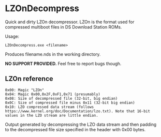 # LZOnDecompress

Quick and dirty LZOn decompressor. LZOn is the format used for compressed multiboot files in DS Download Station ROMs.

Usage:

```
LZOnDecompress.exe <filename>
```

Produces filename.nds in the working directory.

**NO SUPPORT PROVIDED.** Feel free to report bugs though.

## LZOn reference

```
0x00: Magic "LZOn"
0x04: Magic 0x00,0x2F,0xF1,0x71 (presumably)
0x08: Size of decompressed file (32-bit, big endian)
0x0C: Size of compressed file minus 0x11 (32-bit big endian)
0x10: LZO compressed data stream (follows https://www.kernel.org/doc/Documentation/lzo.txt). Note that 16-bit values in the LZO stream are little endian.
```

Output generated by decompressing the LZO data stream and then padding to the decompressed file size specified in the header with 0x00 bytes.